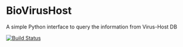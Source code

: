 # BioVirusHost
A simple Python interface to query the information from Virus-Host DB

[![Build Status](https://travis-ci.com/AliYoussef96/BioVirusHost.svg?token=anJWscmB7RsxdzyhVx5B&branch=master)](https://travis-ci.com/AliYoussef96/BioVirusHost)
